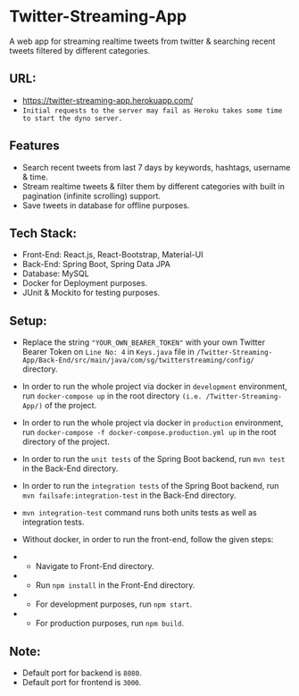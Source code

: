 # Twitter-Streaming-App
A web app for streaming realtime tweets from twitter & searching recent tweets filtered by different categories.

## URL:
- https://twitter-streaming-app.herokuapp.com/
- `Initial requests to the server may fail as Heroku takes some time to start the dyno server.`

## Features
- Search recent tweets from last 7 days by keywords, hashtags, username & time.
- Stream realtime tweets & filter them by different categories with built in pagination (infinite scrolling) support.
- Save tweets in database for offline purposes.

## Tech Stack:
- Front-End: React.js, React-Bootstrap, Material-UI
- Back-End: Spring Boot, Spring Data JPA
- Database: MySQL
- Docker for Deployment purposes.
- JUnit & Mockito for testing purposes.

## Setup:
- Replace the string `"YOUR_OWN_BEARER_TOKEN"` with your own Twitter Bearer Token on `Line No: 4` in `Keys.java` file in `/Twitter-Streaming-App/Back-End/src/main/java/com/sg/twitterstreaming/config/` directory.

- In order to run the whole project via docker in `development` environment, run `docker-compose up` in the root directory `(i.e. /Twitter-Streaming-App/)` of the project.
- In order to run the whole project via docker in `production` environment, run `docker-compose -f docker-compose.production.yml up` in the root directory of the project.

- In order to run the `unit tests` of the Spring Boot backend, run `mvn test` in the Back-End directory.
- In order to run the `integration tests` of the Spring Boot backend, run `mvn failsafe:integration-test` in the Back-End directory.
- `mvn integration-test` command runs both units tests as well as integration tests.

- Without docker, in order to run the front-end, follow the given steps:
- - Navigate to Front-End directory.
- - Run `npm install` in the Front-End directory.
- - For development purposes, run `npm start`. 
- - For production purposes, run `npm build`.

## Note: 
- Default port for backend is `8080`.
- Default port for frontend is `3000`.
